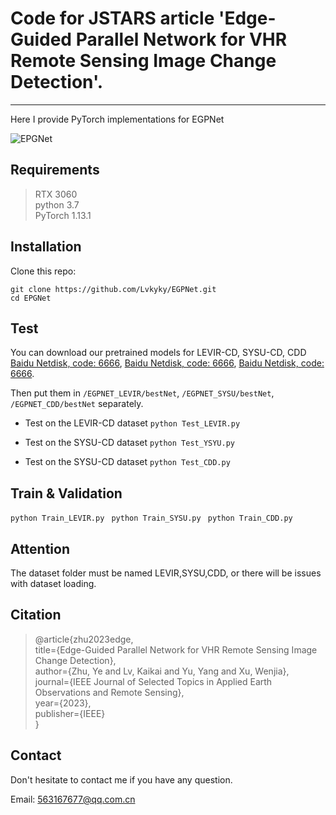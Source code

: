 # Code for JSTARS article 'Edge-Guided Parallel Network for VHR Remote Sensing Image Change Detection'.
---------------------------------------------
Here I provide PyTorch implementations for EGPNet

![EPGNet](https://github.com/Lvkyky/EGPNet/assets/87217038/4acc77eb-0422-47cb-a7c3-c894c3556367)

## Requirements
>RTX 3060 <br>
>python 3.7 <br>
>PyTorch 1.13.1


## Installation
Clone this repo:
```shell
git clone https://github.com/Lvkyky/EGPNet.git
cd EPGNet
```

## Test
You can download our pretrained models for LEVIR-CD, SYSU-CD, CDD  [Baidu Netdisk, code: 6666](https://pan.baidu.com/s/1EXME33U3bSIOEvkz84kCyg), [Baidu Netdisk, code: 6666](https://pan.baidu.com/s/1GUZViG6n6StY9HmuuPx8gg), [Baidu Netdisk, code: 6666](https://pan.baidu.com/s/18lme7QOl66TriADFcTp71g).

Then put them in `/EGPNET_LEVIR/bestNet`, `/EGPNET_SYSU/bestNet`,  `/EGPNET_CDD/bestNet` separately.


* Test on the LEVIR-CD dataset
```python Test_LEVIR.py```

* Test on the SYSU-CD dataset
```python Test_YSYU.py```

* Test on the SYSU-CD dataset
```python Test_CDD.py```


## Train & Validation
```python Train_LEVIR.py ```
```python Train_SYSU.py ```
```python Train_CDD.py ```

## Attention
The dataset folder must be named LEVIR,SYSU,CDD, or there will be issues with dataset loading.

## Citation
>@article{zhu2023edge,<br>
>  title={Edge-Guided Parallel Network for VHR Remote Sensing Image Change Detection},<br>
> author={Zhu, Ye and Lv, Kaikai and Yu, Yang and Xu, Wenjia},<br>
>  journal={IEEE Journal of Selected Topics in Applied Earth Observations and Remote Sensing},<br>
>  year={2023},<br>
>  publisher={IEEE}<br>
}


## Contact
Don't hesitate to contact me if you have any question.

Email: 563167677@qq.com.cn

